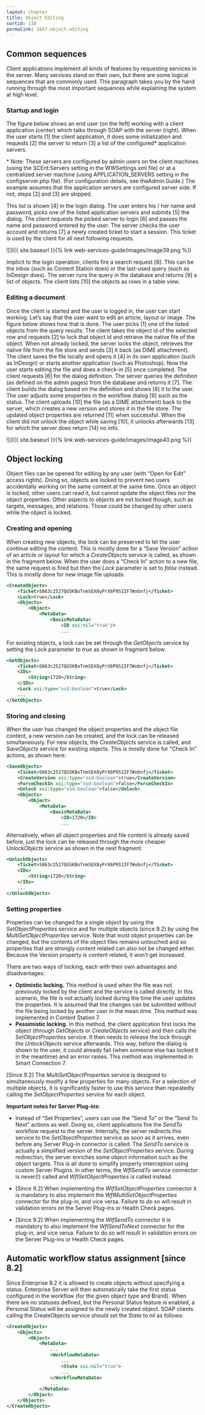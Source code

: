 ```yaml
---
layout: chapter
title: Object Editing
sortid: 110
permalink: 1047-object-editing
---
```

## Common sequences

Client applications implement all kinds of features by requesting services in the server. Many services stand on their 
own, but there are some logical sequences that are commonly used. This paragraph takes you by the hand running through 
the most important sequences while explaining the system at high level.

### Startup and login

The figure below shows an end user (on the lleft) working with a client application (center) which talks through SOAP 
with the server (right). When the user starts \[1\] the client application, it does some initialization and requests 
\[2\] the server to return \[3\] a list of the configured\* application servers.

\* Note: These servers are configured by admin users on the client machines (using the SCEnt:Servers setting in the 
WWSettings.xml file) or at a centralized server machine (using APPLICATION\_SERVERS setting in the configserver.php file). 
(For configuration details, see theAdmin Guide.) The example assumes that the application servers are configured 
server side. If not, steps \[2\] and \[3\] are skipped.

This list is shown \[4\] in the login dialog. The user enters his / her name and password, picks one of the listed 
application servers and submits \[5\] the dialog. The client requests the picked server to login \[6\] and passes 
the name and password entered by the user. The server checks the user account and returns \[7\] a newly created ticket 
to start a session. This ticket is used by the client for all next following requests.

![]({{ site.baseurl }}{% link web-services-guide/images/image39.png %})

Implicit to the login operation, clients fire a search request \[8\]. This can be the inbox (such as Content Station does) 
or the last-used query (such as InDesign does). The server runs the query in the database and returns \[9\] a list of 
objects. The client lists \[10\] the objects as rows in a table view.

### Editing a document

Once the client is started and the user is logged in, the user can start working. Let’s say that the user want to edit 
an article, layout or image. The figure below shows how that is done. The user picks \[1\] one of the listed objects 
from the query results. The client takes the object id of the selected row and requests \[2\] to lock that object id 
and retrieve the native file of the object. When not already locked, the server locks the object, retrieves the native 
file from the file store and sends \[3\] it back (as DIME attachment). The client saves the file locally and opens it 
\[4\] in its own application (such as InDesign) or starts another application (such as Photoshop). Now the user starts 
editing the file and does a check-in \[5\] once completed. The client requests \[6\] for the dialog definition. The 
server queries the definition (as defined on the admin pages) from the database and returns it \[7\]. The client builds 
the dialog based on the definition and shows \[8\] it to the user. The user adjusts some properties in the workflow dialog 
\[9\] such as the status. The client uploads \[10\] the file (as a DIME attachment) back to the server, which creates a 
new version and stores it in the file store. The updated object properties are returned \[11\] when successful. When 
the client did not unlock the object while saving \[10\], it unlocks afterwards \[13\] for which the server does return 
\[14\] no info.

![]({{ site.baseurl }}{% link web-services-guide/images/image40.png %})

## Object locking

Object files can be opened for editing by any user (with “Open for Edit” access rights). Doing so, objects are locked 
to prevent two users accidentally working on the same content at the same time. Once an object is locked, other users 
can read it, but cannot update the object files nor the object properties. Other aspects to objects are not locked though, 
such as targets, messages, and relations. Those could be changed by other users while the object is locked.

### Creating and opening

When creating new objects, the lock can be preserved to let the user continue editing the content. This is mostly done 
for a “Save Version” action of an article or layout for which a *CreateObjects* service is called, as shown in the 
fragment below. When the user does a “Check In” action to a new file, the same request is fired but then the *Lock* 
parameter is set to *false* instead. This is mostly done for new image file uploads.

```xml
<CreateObjects>
	<Ticket>5863c2527QG5KBoTnmSEX8yPrX6P9S1IF7Wxbnfj</Ticket>
	<Lock>true</Lock>
	<Objects>
		<Object>
			<MetaData>
				<BasicMetaData>
					<ID xsi:nil="true"/>
					...

```

For existing objects, a lock can be set through the *GetObjects* service by setting the *Lock* parameter to *true* as 
shown in fragment below.

```xml
<GetObjects>
	<Ticket>5863c2527QG5KBoTnmSEX8yPrX6P9S1IF7Wxbnfj</Ticket>
	<IDs>
		<String>1720</String>
	</IDs>
	<Lock xsi:type="xsd:boolean">true</Lock>
	...
</GetObjects>
```

### Storing and closing

When the user has changed the object properties and the object file content, a new version can be created, and the lock 
can be released simultaneously. For new objects, the *CreateObjects* service is called, and *SaveObjects* service for 
existing objects. This is mostly done for “Check In” actions, as shown here:

```xml
<SaveObjects>
	<Ticket>5863c2527QG5KBoTnmSEX8yPrX6P9S1IF7Wxbnfj</Ticket>
	<CreateVersion xsi:type="xsd:boolean">true</CreateVersion>
	<ForceCheckIn xsi:type="xsd:boolean">false</ForceCheckIn>
	<Unlock xsi:type="xsd:boolean">false</Unlock>
	<Objects>
		<Object>
			<MetaData>
				<BasicMetaData>
					<ID>1720</ID>
					...

```

Alternatively, when all object properties and file content is already saved before, just the lock can be released 
through the more cheaper *UnlockObjects* service as shown in the next fragment.

```xml
<UnlockObjects>
	<Ticket>5863c2527QG5KBoTnmSEX8yPrX6P9S1IF7Wxbnfj</Ticket>
	<IDs>
		<String>1720</String>
	</IDs>
	...
</UnlockObjects>
```

### Setting properties

Properties can be changed for a single object by using the *SetObjectProperties* service and for multiple objects 
(since 9.2) by using the *MultiSetObjectProperties* service. Note that most object properties can be changed, but the 
contents of the object files remains untouched and so properties that are strongly content related can also not be 
changed either. Because the Version property is content related, it won’t get increased.

There are two ways of locking, each with their own advantages and disadvantages:

* **Optimistic locking.** This method is used when the file was not previously locked by the client and the service is 
called directly. In this scenario, the file is not actually locked during the time the user updates the properties. 
It is assumed that the changes can be submitted without the file being locked by another user in the mean time. This 
method was implemented in Content Station 7.
* **Pessimistic locking.** In this method, the client application first locks the object (through *GetObjects* or 
*CreateObjects* service) and then calls the *SetObjectProperties* service. It then needs to release the lock through 
the *UnlockObjects* service afterwards. This way, before the dialog is shown to the user, it could already fail (when 
someone else has locked it in the meantime) and an error raises. This method was implemented in Smart Connection 7.

\[Since 9.2\] The *MultiSetObjectProperties* service is designed to simultaneously modify a few properties for many 
objects. For a selection of multiple objects, it is significantly faster to use this service than repeatedly calling 
the *SetObjectProperties* service for each object.

**Important notes for Server Plug-ins**:

* Instead of “Set Properties”, users can use the “Send To” or the “Send To Next” actions as well. Doing so, client 
applications fire the *SendTo* workflow request to the server. Internally, the server redirects this service to the 
*SetObjectProperties* service as soon as it arrives, even before any Server Plug-in connector is called. The *SendTo* 
service is actually a simplified version of the *SetObjectProperties* service. During redirection, the server enriches 
some object information such as the object targets. This is all done to simplify property interception using custom 
Server Plugins. In other terms, the *WflSendTo* service connector is never(!) called and *WflSetObjectProperties* is 
called instead.

* \[Since 9.2\] When implementing the *WlfSetObjectProperties* connector it is mandatory to also implement the 
*WflMultiSetObjectProperties* connector for the plug-in, and vice versa. Failure to do so will result in validation 
errors on the Server Plug-ins or Health Check pages.

* \[Since 9.2\] When implementing the *WlfSendTo* connector it is mandatory to also implement the *WflSendToNext* 
connector for the plug-in, and vice versa. Failure to do so will result in validation errors on the Server Plug-ins or 
Health Check pages.

## Automatic workflow status assignment \[since 8.2\]

Since Enterprise 8.2 it is allowed to create objects without specifying a status. Enterprise Server will then 
automatically take the first status configured in the workflow (for the given object type and Brand). When there are 
no statuses defined, but the Personal Status feature is enabled, a Personal Status will be assigned to the newly 
created object. SOAP clients calling the CreateObjects service should set the State to nil as follows:

```xml
<CreateObjects>
	<Objects>
		<Object>
			<MetaData>
				...
				<WorkflowMetaData>
					...
					<State xsi:nil="true">
					...
				</WorkflowMetaData>
				...
			</MetaData>
		</Object>
	</Objects>
</CreateObjects>
```
